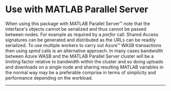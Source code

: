 #  Use with MATLAB Parallel Server

When using this package with MATLAB Parallel Server™ note that the interface's objects cannot be serialized and thus cannot be passed between nodes. For example as required by a *parfor* call. Shared Access signatures can be generated and distributed as the URLs can be readily serialized. To use multiple workers to carry out Azure™ WASB transactions then using *spmd* calls is an alternative approach. In many cases bandwidth between Azure WASB and the MATLAB Parallel Server cluster will be a limiting factor relative to bandwidth within the cluster and so doing uploads and downloads on a single node and sharing resulting MATLAB variables in the normal way may be a preferable comprise in terms of simplicity and performance depending on the workload.

------------

[//]: #  (Copyright 2017, The MathWorks, Inc.)
